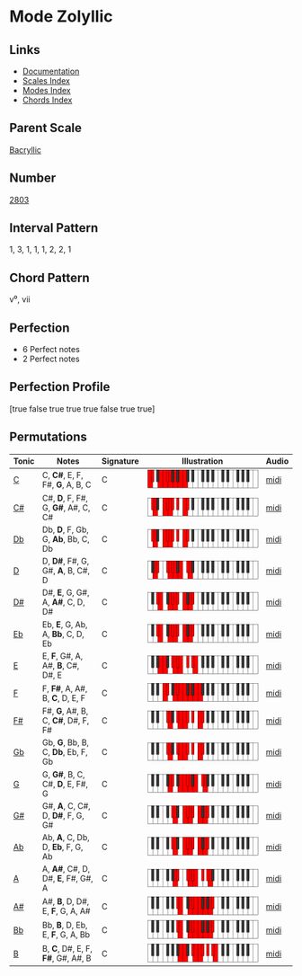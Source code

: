 # Mode Zolyllic

## Links

- [Documentation](index.md)
- [Scales Index](Scales.md)
- [Modes Index](Modes.md)
- [Chords Index](Chords.md)

## Parent Scale

[Bacryllic](ScaleBacryllic.md)

## Number

[2803](https://ianring.com/musictheory/scales/2803)

## Interval Pattern

1, 3, 1, 1, 1, 2, 2, 1

## Chord Pattern

v⁰, vii

## Perfection

- 6 Perfect notes
- 2 Perfect notes

## Perfection Profile

[true false true true true false true true]

## Permutations

| Tonic | Notes | Signature | Illustration | Audio |
|-------|-------|-----------|--------------|-------|
| [C](ModeCNaturalZolyllic.md) | C, **C#**, E, F, F#, **G**, A, B, C | C | ![CNaturalZolyllic](ModeCNaturalZolyllic.png) | [midi](https://github.com/edipermadi/music/blob/main/docs/ModeCNaturalZolyllic.mid?raw=true) |
| [C#](ModeCSharpZolyllic.md) | C#, **D**, F, F#, G, **G#**, A#, C, C# | C | ![CSharpZolyllic](ModeCSharpZolyllic.png) | [midi](https://github.com/edipermadi/music/blob/main/docs/ModeCSharpZolyllic.mid?raw=true) |
| [Db](ModeDFlatZolyllic.md) | Db, **D**, F, Gb, G, **Ab**, Bb, C, Db | C | ![DFlatZolyllic](ModeDFlatZolyllic.png) | [midi](https://github.com/edipermadi/music/blob/main/docs/ModeDFlatZolyllic.mid?raw=true) |
| [D](ModeDNaturalZolyllic.md) | D, **D#**, F#, G, G#, **A**, B, C#, D | C | ![DNaturalZolyllic](ModeDNaturalZolyllic.png) | [midi](https://github.com/edipermadi/music/blob/main/docs/ModeDNaturalZolyllic.mid?raw=true) |
| [D#](ModeDSharpZolyllic.md) | D#, **E**, G, G#, A, **A#**, C, D, D# | C | ![DSharpZolyllic](ModeDSharpZolyllic.png) | [midi](https://github.com/edipermadi/music/blob/main/docs/ModeDSharpZolyllic.mid?raw=true) |
| [Eb](ModeEFlatZolyllic.md) | Eb, **E**, G, Ab, A, **Bb**, C, D, Eb | C | ![EFlatZolyllic](ModeEFlatZolyllic.png) | [midi](https://github.com/edipermadi/music/blob/main/docs/ModeEFlatZolyllic.mid?raw=true) |
| [E](ModeENaturalZolyllic.md) | E, **F**, G#, A, A#, **B**, C#, D#, E | C | ![ENaturalZolyllic](ModeENaturalZolyllic.png) | [midi](https://github.com/edipermadi/music/blob/main/docs/ModeENaturalZolyllic.mid?raw=true) |
| [F](ModeFNaturalZolyllic.md) | F, **F#**, A, A#, B, **C**, D, E, F | C | ![FNaturalZolyllic](ModeFNaturalZolyllic.png) | [midi](https://github.com/edipermadi/music/blob/main/docs/ModeFNaturalZolyllic.mid?raw=true) |
| [F#](ModeFSharpZolyllic.md) | F#, **G**, A#, B, C, **C#**, D#, F, F# | C | ![FSharpZolyllic](ModeFSharpZolyllic.png) | [midi](https://github.com/edipermadi/music/blob/main/docs/ModeFSharpZolyllic.mid?raw=true) |
| [Gb](ModeGFlatZolyllic.md) | Gb, **G**, Bb, B, C, **Db**, Eb, F, Gb | C | ![GFlatZolyllic](ModeGFlatZolyllic.png) | [midi](https://github.com/edipermadi/music/blob/main/docs/ModeGFlatZolyllic.mid?raw=true) |
| [G](ModeGNaturalZolyllic.md) | G, **G#**, B, C, C#, **D**, E, F#, G | C | ![GNaturalZolyllic](ModeGNaturalZolyllic.png) | [midi](https://github.com/edipermadi/music/blob/main/docs/ModeGNaturalZolyllic.mid?raw=true) |
| [G#](ModeGSharpZolyllic.md) | G#, **A**, C, C#, D, **D#**, F, G, G# | C | ![GSharpZolyllic](ModeGSharpZolyllic.png) | [midi](https://github.com/edipermadi/music/blob/main/docs/ModeGSharpZolyllic.mid?raw=true) |
| [Ab](ModeAFlatZolyllic.md) | Ab, **A**, C, Db, D, **Eb**, F, G, Ab | C | ![AFlatZolyllic](ModeAFlatZolyllic.png) | [midi](https://github.com/edipermadi/music/blob/main/docs/ModeAFlatZolyllic.mid?raw=true) |
| [A](ModeANaturalZolyllic.md) | A, **A#**, C#, D, D#, **E**, F#, G#, A | C | ![ANaturalZolyllic](ModeANaturalZolyllic.png) | [midi](https://github.com/edipermadi/music/blob/main/docs/ModeANaturalZolyllic.mid?raw=true) |
| [A#](ModeASharpZolyllic.md) | A#, **B**, D, D#, E, **F**, G, A, A# | C | ![ASharpZolyllic](ModeASharpZolyllic.png) | [midi](https://github.com/edipermadi/music/blob/main/docs/ModeASharpZolyllic.mid?raw=true) |
| [Bb](ModeBFlatZolyllic.md) | Bb, **B**, D, Eb, E, **F**, G, A, Bb | C | ![BFlatZolyllic](ModeBFlatZolyllic.png) | [midi](https://github.com/edipermadi/music/blob/main/docs/ModeBFlatZolyllic.mid?raw=true) |
| [B](ModeBNaturalZolyllic.md) | B, **C**, D#, E, F, **F#**, G#, A#, B | C | ![BNaturalZolyllic](ModeBNaturalZolyllic.png) | [midi](https://github.com/edipermadi/music/blob/main/docs/ModeBNaturalZolyllic.mid?raw=true) |
